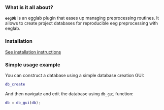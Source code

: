 ### What is it all about?
**`eegDb`** is an egglab plugin that eases up managing preprocessing routines. It allows to create project databases for reproducible eeg preprocessing with eeglab.

### Installation
[See installation instructions](docs/Installation.md)

### Simple usage example
You can construct a database using a simple database creation GUI:
```matlab
db_create
```
And then navigate and edit the database using `db_gui` function:
```matlab
db = db_gui(db);
```
